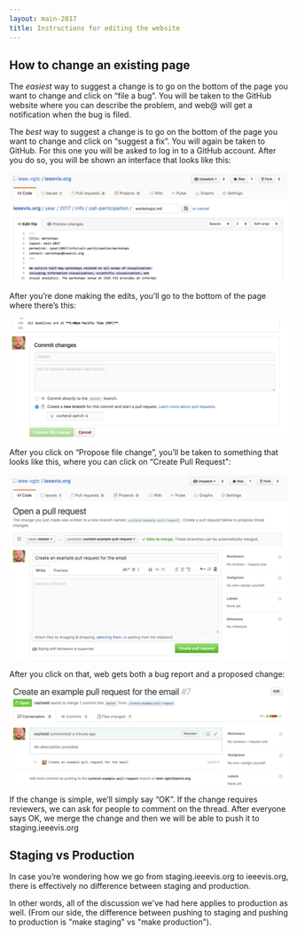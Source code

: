 ```yaml
---
layout: main-2017
title: Instructions for editing the website
---
```


## How to change an existing page

The *easiest* way to suggest a change is to go on the bottom of the page you want to change and click on “file a bug”. You will be taken to the GitHub website where you can describe the problem, and web@ will get a notification when the bug is filed.

The *best* way to suggest a change is to go on the bottom of the page you want to change and click on “suggest a fix”. You will again be taken to GitHub. For this one you will be asked to log in to a GitHub account. After you do so, you will be shown an interface that looks like this:

![](attachments/instructions-1.png)

After you’re done making the edits, you’ll go to the bottom of the page where there’s this:

![](attachments/instructions-2.png)

After you click on “Propose file change”, you’ll be taken to something that looks like this, where you can click on “Create Pull Request":

![](attachments/instructions-3.png)

After you click on that, web gets both a bug report and a proposed change:

![](attachments/instructions-4.png)

If the change is simple, we’ll simply say “OK”. If the change requires reviewers, we can ask for people to comment on the thread. After everyone says OK, we merge the change and then we will be able to push it to staging.ieeevis.org

## Staging vs Production

In case you’re wondering how we go from staging.ieeevis.org to ieeevis.org, there is effectively no difference between staging and production. 

In other words, all of the discussion we've had here applies to production as well. 
(From our side, the difference between pushing to staging and pushing to production is "make staging" vs "make production").
